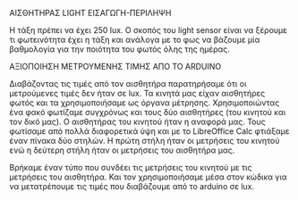 ΑΙΣΘΗΤΗΡΑΣ LIGHT
ΕΙΣΑΓΩΓΗ-ΠΕΡΙΛΗΨΗ

Η τάξη πρέπει να έχει 250 lux. O σκοπός του light sensor είναι να ξέρουμε τι φωτεινότητα έχει η τάξη
και ανάλογα με το φως να βάζουμε μία βαθμολογία για την ποιότητα του φωτός όλης της ημέρας.
 
ΑΞΙΟΠΟΙΗΣΗ ΜΕΤΡΟΥΜΕΝΗΣ ΤΙΜΗΣ ΑΠΟ ΤΟ ARDUINO

Διαβάζοντας τις τιμές από τον αισθητήρα παρατηρήσαμε ότι οι μετρούμενες τιμές δεν ήταν σε lux. Τα κινητά μας είχαν αισθητήρες φωτός και τα χρησιμοποιήσαμε ως όργανα μέτρησης. Χρησιμοποιώντας ένα φακό φωτίζαμε συγχρόνως και τους δύο αισθητήρες (του κινητού και τον δικό μας). Ο αισθητήρας του κινητού ήταν η αναφορά μας. Τους φωτίσαμε από πολλά διαφορετικά ύψη και με το LibreOffice Calc φτιάξαμε έναν πίνακα δύο στηλών. Η πρώτη στήλη ήταν οι μετρήσεις του κινητού ενώ η δεύτερη στήλη ήταν οι μετρήσεις του αισθητήρα μας.

Βρήκαμε έναν τύπο που συνδέει τις μετρήσεις του κινητού με τις μετρήσεις του αισθητήρα. Και τον χρησιμοποιήσαμε μέσα στον κώδικα για να μετατρέπουμε τις τιμές που διαβάζουμε από το arduino σε lux.

